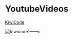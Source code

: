 # YoutubeVideos

[KiwiCode](https://www.youtube.com/channel/UCf-kbSuEohosppLUyDoSfeQ)


![kiwicode1——c](https://github.com/fifyrio/YoutubeVideos/assets/8080188/eebca739-ec05-4beb-983f-5712168114cb)
